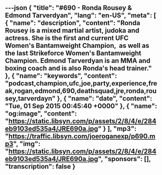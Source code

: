 ---json
{
  "title": "#690 - Ronda Rousey & Edmond Tarverdyan",
  "lang": "en-US",
  "meta": [
    {
      "name": "description",
      "content": "Ronda Rousey is a mixed martial artist, judoka and actress. She is the first and current UFC Women's Bantamweight Champion,  as well as the last Strikeforce Women's Bantamweight Champion. Edmond Tarverdyan is an MMA and boxing coach and is also Ronda's head trainer."
    },
    {
      "name": "keywords",
      "content": "podcast,champion,ufc,joe,party,experience,freak,rogan,edmond,690,deathsquad,jre,ronda,rousey,tarverdayn"
    },
    {
      "name": "date",
      "content": "Tue, 01 Sep 2015 00:45:40 +0000"
    },
    {
      "name": "og:image",
      "content": "https://static.libsyn.com/p/assets/2/8/4/e/284eb9103ed535a4/JRE690a.jpg"
    }
  ],
  "mp3": "https://traffic.libsyn.com/joeroganexp/p690.mp3",
  "img": "https://static.libsyn.com/p/assets/2/8/4/e/284eb9103ed535a4/JRE690a.jpg",
  "sponsors": [],
  "transcription": false
}
---
<episode-header />

<timemark seconds="0" />

<transcribe-call-to-action />

<episode-footer />